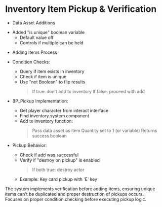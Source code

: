 # Inventory Item Pickup & Verification

- Data Asset Additions
 * Added "is unique" boolean variable
   - Default value off
   - Controls if multiple can be held

- Adding Items Process
 * Condition Checks:
   - Query if item exists in inventory
   - Check if item is unique
   - Use "not Boolean" to flip results
     > If true: don't add to inventory
     > If false: proceed with add

 * BP_Pickup Implementation:
   - Get player character from interact interface
   - Find inventory system component
   - Add to inventory function:
     > Pass data asset as item
     > Quantity set to 1 (or variable)
     > Returns success boolean

 * Pickup Behavior:
   - Check if add was successful
   - Verify if "destroy on pickup" is enabled
     > If both true: destroy actor
   - Example: Key card pickup with 'E' key

The system implements verification before adding items, ensuring unique items can't be duplicated and proper destruction of pickups occurs. Focuses on proper condition checking before executing pickup logic.
